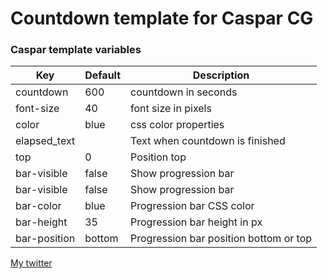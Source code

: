 # Countdown template for Caspar CG



### Caspar template variables
| Key        | Default           | Description  |
| ------------- |:-------------| -----|
| countdown      | 600 | countdown in seconds |
| font-size     | 40      |   font size in pixels |
| color | blue      |    css color properties |
| elapsed_text |      |    Text when countdown is finished |
| top |   0   |    Position top |
| bar-visible |   false   |    Show progression bar |
| bar-visible |   false   |    Show progression bar |
| bar-color |   blue   |    Progression bar CSS color |
| bar-height |   35   |    Progression bar height in px |
| bar-position |   bottom   |    Progression bar position bottom or top |
[My twitter](https://twitter.com/altoar)